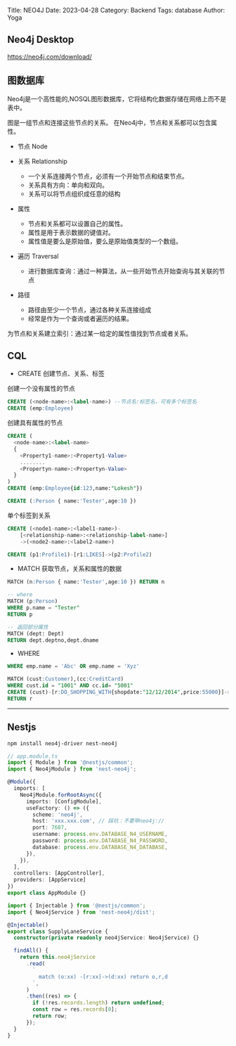 Title: NEO4J
Date: 2023-04-28
Category: Backend
Tags: database
Author: Yoga

## Neo4j Desktop

https://neo4j.com/download/

## 图数据库

Neo4j是一个高性能的,NOSQL图形数据库，它将结构化数据存储在网络上而不是表中。

图是一组节点和连接这些节点的关系。 
在Neo4j中，节点和关系都可以包含属性。

* 节点 Node
* 关系 Relationship
    * 一个关系连接两个节点，必须有一个开始节点和结束节点。
    * 关系具有方向：单向和双向。
    * 关系可以将节点组织成任意的结构
* 属性
    * 节点和关系都可以设置自己的属性。
    * 属性是用于表示数据的键值对。
    * 属性值是要么是原始值，要么是原始值类型的一个数组。

* 遍历 Traversal
    * 进行数据库查询：通过一种算法，从一些开始节点开始查询与其关联的节点

* 路径
    * 路径由至少一个节点，通过各种关系连接组成
    * 经常是作为一个查询或者遍历的结果。

为节点和关系建立索引：通过某一给定的属性值找到节点或者关系。

## CQL

* CREATE 创建节点、关系、标签

创建一个没有属性的节点
```SQL
CREATE (<node-name>:<label-name>) --节点名:标签名，可有多个标签名
CREATE (emp:Employee)
```
创建具有属性的节点
```SQL
CREATE (
  <node-name>:<label-name>
  { 	
    <Property1-name>:<Property1-Value>
    ........
    <Propertyn-name>:<Propertyn-Value>
  }
)
CREATE (emp:Employee{id:123,name:"Lokesh"})

CREATE (:Person { name:'Tester',age:10 })
```
单个标签到关系
```SQL
CREATE (<node1-name>:<label1-name>)-
	[<relationship-name>:<relationship-label-name>]
	->(<node2-name>:<label2-name>)

CREATE (p1:Profile1)-[r1:LIKES]->(p2:Profile2)
```

* MATCH 获取节点，关系和属性的数据

```SQL
MATCH (n:Person { name:'Tester',age:10 }) RETURN n

-- where
MATCH (p:Person)
WHERE p.name = "Tester"
RETURN p

-- 返回部分属性
MATCH (dept: Dept)
RETURN dept.deptno,dept.dname
```

* WHERE

```SQL
WHERE emp.name = 'Abc' OR emp.name = 'Xyz'

MATCH (cust:Customer),(cc:CreditCard) 
WHERE cust.id = "1001" AND cc.id= "5001" 
CREATE (cust)-[r:DO_SHOPPING_WITH{shopdate:"12/12/2014",price:55000}]->(cc) 
RETURN r
```
---
## Nestjs

```bash
npm install neo4j-driver nest-neo4j
```

```ts
// app.module.ts
import { Module } from '@nestjs/common';
import { Neo4jModule } from 'nest-neo4j';

@Module({
  imports: [
    Neo4jModule.forRootAsync({
      imports: [ConfigModule],
      useFactory: () => ({
        scheme: 'neo4j',
        host: 'xxx.xxx.com', // 踩坑：不要带neo4j://
        port: 7687,
        username: process.env.DATABASE_N4_USERNAME,
        password: process.env.DATABASE_N4_PASSWORD,
        database: process.env.DATABASE_N4_DATABASE,
      }),
    }),
  ],
  controllers: [AppController],
  providers: [AppService]
})
export class AppModule {}
```

```ts
import { Injectable } from '@nestjs/common';
import { Neo4jService } from 'nest-neo4j/dist';

@Injectable()
export class SupplyLaneService {
  constructor(private readonly neo4jService: Neo4jService) {}

  findAll() {
    return this.neo4jService
      .read(
        `
          match (o:xx) -[r:xx]->(d:xx) return o,r,d
        `,
      )
      .then((res) => {
        if (!res.records.length) return undefined;
        const row = res.records[0];
        return row;
      });
  }
}

```